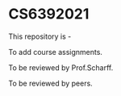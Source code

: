 # CS6392021

This repository is -

To add course assignments.

To be reviewed by Prof.Scharff.

To be reviewed by peers.

